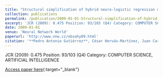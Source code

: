 ```yaml
---
title: "Structural simplification of hybrid neuro-logistic regression models in multispectral analysis of remote sensed data"
collection: publications
permalink: /publication/2009-01-01-Structural-simplification-of-hybrid-neuro-logistic-regression-models-in-multispectral-analysis-of-remote-sensed-data
excerpt: 'JCR (2009): 0.475 Position: 93/103 (Q4) Category: COMPUTER SCIENCE, ARTIFICIAL INTELLIGENCE'
date: 2009-01-01
venue: 'Neural Network World'
paperurl: 'http://www.nnw.cz/obsahy09.html'
citation: '**Pedro Antonio Gutiérrez**, César Hervás-Martínez, Juan Carlos Fernández, M. Jurado-Expósito, J.M Peña-Barragán, F. López-Granados, &quot;Structural simplification of hybrid neuro-logistic regression models in multispectral analysis of remote sensed data.&quot; Neural Network World, Vol. 19(1), 2009, pp.3-20.'
---
```

JCR (2009): 0.475 Position: 93/103 (Q4) Category: COMPUTER SCIENCE, ARTIFICIAL INTELLIGENCE

[Access paper here](http://www.nnw.cz/obsahy09.html){:target="_blank"}
